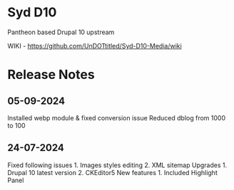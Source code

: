 # Syd D10

Pantheon based Drupal 10 upstream

WIKI - https://github.com/UnDOTtitled/Syd-D10-Media/wiki

# Release Notes

## 05-09-2024
Installed webp module & fixed conversion issue
Reduced dblog from 1000 to 100

## 24-07-2024
Fixed following issues
    1. Images styles editing
    2. XML sitemap
Upgrades
    1. Drupal 10 latest version
    2. CKEditor5
New features
    1. Included Highlight Panel
